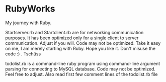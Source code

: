 # RubyWorks
My journey with Ruby.

Startserver.rb and Startclient.rb are for networking communication purposes. It has been optimized only for a single client to server communication. Adjust if you will.
Code may not be optimized. Take it easy on me, I am merely starting with Ruby. Hope you like it. Don't misuse the code :) . Tschüss

todolist.rb is a command-line ruby program using command-line argument parsing for connecting to MySQL database. Code may not be optimized. Feel free to adjust. Also read first few comment lines of the todolist.rb file
